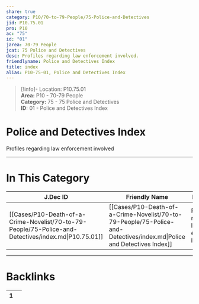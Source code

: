 ```yaml
---  
share: true  
category: P10/70-to-79-People/75-Police-and-Detectives  
jid: P10.75.01  
pro: P10  
ac: "75"  
id: "01"  
jarea: 70-79 People  
jcat: 75 Police and Detectives  
desc: Profiles regarding law enforcement involved.  
friendlyname: Police and Detectives Index  
title: index  
alias: P10-75-01, Police and Detectives Index  
---  
```

  
>[!info]- Location: P10.75.01  
>**Area:** P10 - 70-79 People  
>**Category:** 75 - 75 Police and Detectives  
>**ID:** 01 - Police and Detectives Index  
  
# Police and Detectives Index  
  
Profiles regarding law enforcement involved  
   
  
  
---  
# In This Category  
  
| J.Dec ID                                                                                             | Friendly Name                                                                                                          | Description                                  |  
| ---------------------------------------------------------------------------------------------------- | ---------------------------------------------------------------------------------------------------------------------- | -------------------------------------------- |  
| [[Cases/P10-Death-of-a-Crime-Novelist/70-to-79-People/75-Police-and-Detectives/index.md\|P10.75.01]] | [[Cases/P10-Death-of-a-Crime-Novelist/70-to-79-People/75-Police-and-Detectives/index.md\|Police and Detectives Index]] | Profiles regarding law enforcement involved. |  
  
  
---  
# Backlinks  
<div><table class="dataview table-view-table"><thead class="table-view-thead"><tr class="table-view-tr-header"><th class="table-view-th"><span></span><span class="dataview small-text">1</span></th><th class="table-view-th"><span></span></th></tr></thead><tbody class="table-view-tbody"></tbody></table></div>